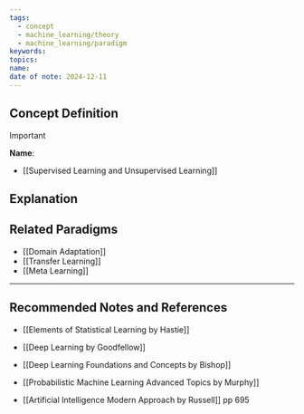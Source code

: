 ```yaml
---
tags:
  - concept
  - machine_learning/theory
  - machine_learning/paradigm
keywords: 
topics: 
name: 
date of note: 2024-12-11
---
```


## Concept Definition

>[!important]
>**Name**: 




- [[Supervised Learning and Unsupervised Learning]]

## Explanation


## Related Paradigms

- [[Domain Adaptation]]
- [[Transfer Learning]]
- [[Meta Learning]]



-----------
##  Recommended Notes and References



- [[Elements of Statistical Learning by Hastie]]
- [[Deep Learning by Goodfellow]]
- [[Deep Learning Foundations and Concepts by Bishop]]
- [[Probabilistic Machine Learning Advanced Topics by Murphy]]

- [[Artificial Intelligence Modern Approach by Russell]] pp 695